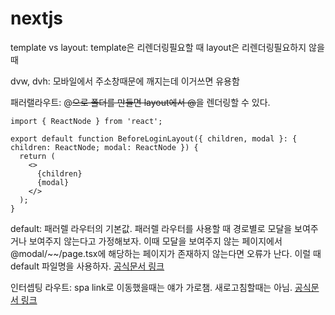 # nextjs

template vs layout: template은 리렌더링필요할 때 layout은 리렌더링필요하지 않을때

dvw, dvh: 모바일에서 주소창때문에 깨지는데 이거쓰면 유용함

패러랠라우트: @~~으로 폴더를 만들면 layout에서 @~~을 렌더링할 수 있다.

```
import { ReactNode } from 'react';

export default function BeforeLoginLayout({ children, modal }: { children: ReactNode; modal: ReactNode }) {
  return (
    <>
      {children}
      {modal}
    </>
  );
}

```

default: 패러렐 라우터의 기본값. 패러렐 라우터를 사용할 때 경로별로 모달을 보여주거나 보여주지 않는다고 가정해보자. 이때 모달을 보여주지 않는 페이지에서 @modal/~~/page.tsx에 해당하는 페이지가 존재하지 않는다면 오류가 난다. 이럴 때 default 파일명을 사용하자. [공식문서 링크](https://nextjs.org/docs/app/building-your-application/routing/parallel-routes#defaultjs)

인터셉팅 라우트: spa link로 이동했을때는 얘가 가로챔. 새로고침할때는 아님. [공식문서 링크](https://nextjs.org/docs/app/building-your-application/routing/intercepting-routes)
